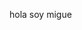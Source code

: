 hola soy migue
<!---
miiigue-rdg/miiigue-rdg is a ✨ special ✨ repository because its `README.md` (this file) appears on your GitHub profile.
You can click the Preview link to take a look at your changes.
--->
